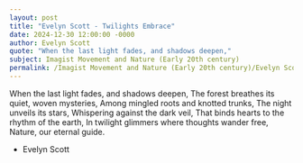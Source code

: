 ```yaml
---
layout: post
title: "Evelyn Scott - Twilights Embrace"
date: 2024-12-30 12:00:00 -0000
author: Evelyn Scott
quote: "When the last light fades, and shadows deepen,"
subject: Imagist Movement and Nature (Early 20th century)
permalink: /Imagist Movement and Nature (Early 20th century)/Evelyn Scott/Evelyn Scott - Twilights Embrace
---
```


When the last light fades, and shadows deepen,
The forest breathes its quiet, woven mysteries,
Among mingled roots and knotted trunks,
The night unveils its stars,
Whispering against the dark veil,
That binds hearts to the rhythm of the earth,
In twilight glimmers where thoughts wander free,
Nature, our eternal guide.

- Evelyn Scott
